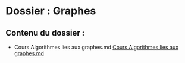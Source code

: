 # Dossier : Graphes
 
 ## Contenu du dossier : 
- Cours  Algorithmes lies aux graphes.md [Cours  Algorithmes lies aux graphes.md](./Cours__Algorithmes_lies_aux_graphes.md)
